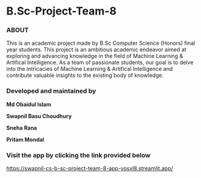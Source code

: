 # B.Sc-Project-Team-8

### ABOUT
This is an academic project made by B.Sc Computer Science (Honors) final year students. This project is an ambitious academic endeavor aimed at exploring and advancing knowledge in the field of Machine Learning & Artifical Intelligence. As a team of passionate students, our goal is to delve into the intricacies of Machine Learning & Artifical Intelligence and contribute valuable insights to the existing body of knowledge.

### Developed and maintained by
__Md Obaidul Islam__

__Swapnil Basu Choudhury__

__Sneha Rana__

__Pritam Mondal__

### Visit the app by clicking the link provided below
https://swapnil-cs-b-sc-project-team-8-app-yosxl8.streamlit.app/


